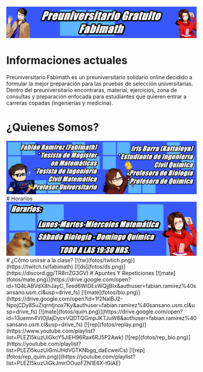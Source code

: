 [//]: <> (Página del Preuniversitario Fabimath)
<img src="fotos/corte.png" alt="drawing" />
# Informaciones actuales
Preuniversitario Fabimath es un preuniversitario solidario online decidido a formular la mejor preparación para las pruebas de selección
universitarias. Dentro del preuniversitario encontraras, material, ejercicios, zona de consultas y preparación enfocada para estudiantes
que quieren entrar a carreras copadas (ingenierías y medicina).
# ¿Quienes Somos?
<img src="fotos/quiensomos.png" alt="drawing" /> 
# Horarios 
<img src="fotos/horario.png" alt="drawing" />
# ¿Cómo unirse a la clase?
[![tw](fotos/twtich.png)](https://twitch.tv/fabimath)
[![ds](fotos/ds.png)](https://discord.gg/TR8rrZG3GV)
# Apuntes Y Repeticiones
[![mate](fotos/mate.png)](https://drive.google.com/open?id=1Q4LABVdX8hJayC_Teed6WiDExWQjjBIx&authuser=fabian.ramirez%40sansano.usm.cl&usp=drive_fs)
[![mate](fotos/bio.png)](https://drive.google.com/open?id=1f2NalBJ2-NpojCDy8SuZiqrntjnox7Ky&authuser=fabian.ramirez%40sansano.usm.cl&usp=drive_fs)
[![mate](fotos/quim.png)](https://drive.google.com/open?id=13uemn4VIOjIajDycvVQDTQGmpJKTJuW8&authuser=fabian.ramirez%40sansano.usm.cl&usp=drive_fs)
[![rep](fotos/replay.png)](https://www.youtube.com/playlist?list=PLEZl5kuzUiGkcY5JiEH96Rax6RJ5P2Awk)
[![rep](fotos/rep_bio.png)](https://youtube.com/playlist?list=PLEZl5kuzUiGmUHdVGTKNbgq_daEcweiCs)
[![rep](fotos/rep_quim.png)](https://youtube.com/playlist?list=PLEZl5kuzUiGkJmirOOuoFZN1E6X-lGiAE)



